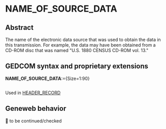 ﻿# NAME_OF_SOURCE_DATA
## Abstract
The name of the electronic data source that was used to obtain the data in this transmission. For
example, the data may have been obtained from a CD-ROM disc that was named "U.S. 1880
CENSUS CD-ROM vol. 13."


## GEDCOM syntax and proprietary extensions

**NAME_OF_SOURCE_DATA**:={Size=1:90}
<pre>
</pre>
Used in <a href=Ged.HEADER_RECORD.md>HEADER_RECORD</a><br />


## Geneweb behavior



🚧 to be continued/checked

